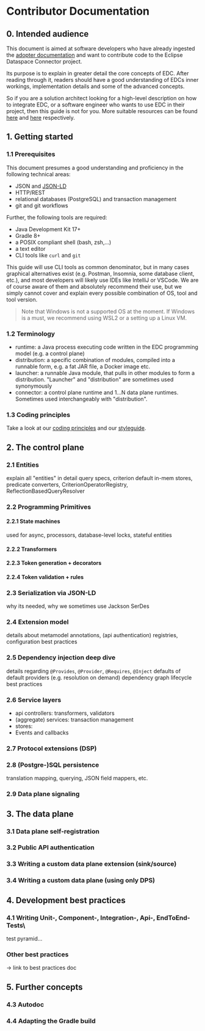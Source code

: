 # Contributor Documentation

## 0. Intended audience

This document is aimed at software developers who have already ingested the [adopter documentation](../for-adopters/)
and want to contribute code to the Eclipse Dataspace Connector project.

Its purpose is to explain in greater detail the core concepts of EDC. After reading through it, readers should have a
good understanding of EDCs inner workings, implementation details and some of the advanced concepts.

So if you are a solution architect looking for a high-level description on how to integrate EDC, or a software engineer
who wants to use EDC in their project, then this guide is not for you. More suitable resources can be
found [here](https://eclipse-edc.github.io/docs/#/README)
and [here](../for-adopters/) respectively.

## 1. Getting started

### 1.1 Prerequisites

This document presumes a good understanding and proficiency in the following technical areas:

- JSON and [JSON-LD](https://json-ld.org)
- HTTP/REST
- relational databases (PostgreSQL) and transaction management
- git and git workflows

Further, the following tools are required:

- Java Development Kit 17+
- Gradle 8+
- a POSIX compliant shell (bash, zsh,...)
- a text editor
- CLI tools like `curl` and `git`

This guide will use CLI tools as common denominator, but in many cases graphical alternatives exist (e.g. Postman,
Insomnia, some database client, etc.), and most developers will likely use IDEs like IntelliJ or VSCode. We are of course aware of them and
absolutely recommend their use, but we simply cannot cover and explain every possible combination of OS, tool
and tool version.

> Note that Windows is not a supported OS at the moment. If Windows is a must, we recommend using WSL2 or a setting up a
> Linux VM.

### 1.2 Terminology

- runtime: a Java process executing code written in the EDC programming model (e.g. a control plane)
- distribution: a specific combination of modules, compiled into a runnable form, e.g. a fat JAR file, a Docker image
  etc.
- launcher: a runnable Java module, that pulls in other modules to form a distribution. "Launcher" and "distribution"
  are sometimes used synonymously
- connector: a control plane runtime and 1...N data plane runtimes. Sometimes used interchangeably with "distribution".

### 1.3 Coding principles

Take a look at our [coding principles](../../contributing/coding-principles.md) and
our [styleguide](../../contributing/styleguide.md).

## 2. The control plane

### 2.1 Entities

explain all "entities" in detail
query specs, criterion
default in-mem stores, predicate converters, CriterionOperatorRegistry, ReflectionBasedQueryResolver

### 2.2 Programming Primitives

#### 2.2.1 State machines

used for async, processors, database-level locks, stateful entities

#### 2.2.2 Transformers

#### 2.2.3 Token generation + decorators

#### 2.2.4 Token validation + rules

### 2.3 Serialization via JSON-LD

why its needed, why we sometimes use Jackson SerDes

### 2.4 Extension model

details about metamodel annotations, (api authentication) registries, configuration best practices

### 2.5 Dependency injection deep dive

details regarding `@Provides`, `@Provider`, `@Requires`, `@Inject`
defaults of default providers (e.g. resolution on demand)
dependency graph lifecycle
best practices

### 2.6 Service layers

- api controllers: transformers, validators
- (aggregate) services: transaction management
- stores:
- Events and callbacks

### 2.7 Protocol extensions (DSP)

### 2.8 (Postgre-)SQL persistence

translation mapping, querying, JSON field mappers, etc.

### 2.9 Data plane signaling

## 3. The data plane

### 3.1 Data plane self-registration

### 3.2 Public API authentication

### 3.3 Writing a custom data plane extension (sink/source)

### 3.4 Writing a custom data plane (using only DPS)

## 4. Development best practices

### 4.1 Writing Unit-, Component-, Integration-, Api-, EndToEnd-Tests\

test pyramid...

### Other best practices

-> link to best practices doc

## 5. Further concepts

### 4.3 Autodoc

### 4.4 Adapting the Gradle build
